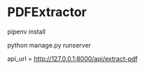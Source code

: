 # PDFExtractor

pipenv install

python manage.py runserver

api_url = http://127.0.0.1:8000/api/extract-pdf
